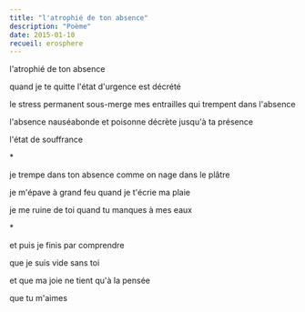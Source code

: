 ```yaml
---
title: "l'atrophié de ton absence"
description: "Poème"
date: 2015-01-10
recueil: erosphere
---
```


l'atrophié de ton absence

quand je te quitte
l'état d'urgence est décrété

le stress permanent sous-merge mes entrailles qui trempent dans l'absence

l'absence nauséabonde et poisonne
décrète jusqu'à ta présence

l'état de souffrance

\*

je trempe dans ton absence comme on nage dans le plâtre

je m'épave à grand feu quand je t'écrie ma plaie

je me ruine de toi quand tu manques à mes eaux

\*

et puis
je finis par comprendre

que je suis vide sans toi

et que ma joie ne tient qu'à la pensée

que tu m'aimes
